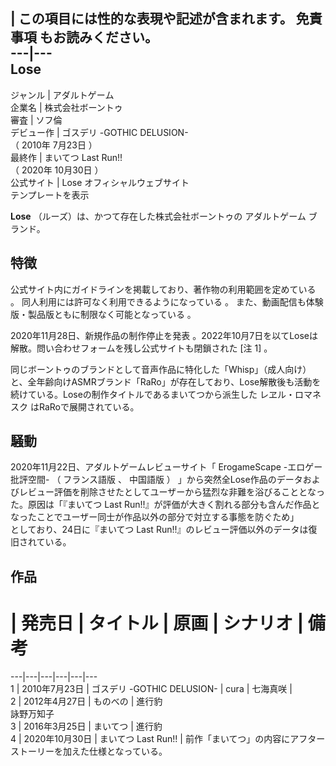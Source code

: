|  この項目には性的な表現や記述が含まれます。  免責事項  もお読みください。  
---|---  
Lose  
---  
ジャンル  |  アダルトゲーム   
企業名  |  株式会社ボーントゥ   
審査  |  ソフ倫   
デビュー作  |  ゴスデリ -GOTHIC DELUSION-    
（  2010年  7月23日  ）  
最終作  |  まいてつ Last Run!!    
（  2020年  10月30日  ）  
公式サイト  |  Lose オフィシャルウェブサイト   
テンプレートを表示  
  
**Lose** （ルーズ）は、かつて存在した株式会社ボーントゥの  アダルトゲーム  ブランド。

##  特徴  

公式サイト内にガイドラインを掲載しており、著作物の利用範囲を定めている    。 同人利用には許可なく利用できるようになっている    。
また、動画配信も体験版・製品版ともに制限なく可能となっている    。

2020年11月28日、新規作品の制作停止を発表    。2022年10月7日を以てLoseは解散。問い合わせフォームを残し公式サイトも閉鎖された
[注 1]  。

同じボーントゥのブランドとして音声作品に特化した「Whisp」（成人向け）と、全年齢向けASMRブランド「RaRo」が存在しており、Lose解散後も活動を続けている。Loseの制作タイトルであるまいてつから派生した
レヱル・ロマネスク  はRaRoで展開されている。

##  騒動  

2020年11月22日、アダルトゲームレビューサイト「  ErogameScape -エロゲー批評空間-  （  フランス語版  、  中国語版  ）
」から突然全Lose作品のデータおよびレビュー評価を削除させたとしてユーザーから猛烈な非難を浴びることとなった。原因は「『まいてつ Last
Run!!』が評価が大きく割れる部分も含んだ作品となったことでユーザー同士が作品以外の部分で対立する事態を防ぐため」  
としており、24日に『まいてつ Last Run!!』のレビュー評価以外のデータは復旧されている。

##  作品  

#  |  発売日  |  タイトル  |  原画  |  シナリオ  |  備考   
---|---|---|---|---|---  
1  |  2010年7月23日  |  ゴスデリ -GOTHIC DELUSION-  |  cura  |  七海真咲  |   
2  |  2012年4月27日  |  ものべの  |  進行豹   
詠野万知子  
3  |  2016年3月25日  |  まいてつ  |  進行豹   
4  |  2020年10月30日  |  まいてつ Last Run!!  |  前作「まいてつ」の内容にアフターストーリーを加えた仕様となっている。   
  
